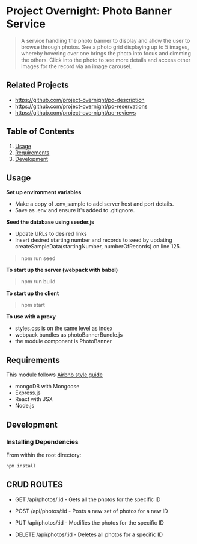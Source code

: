 # Project Overnight: Photo Banner Service

> A service handling the photo banner to display and allow the user to browse through photos. See a photo grid displaying up to 5 images, whereby hovering over one brings the photo into focus and dimming the others. Click into the photo to see more details and access other images for the record via an image carousel.

## Related Projects

  - https://github.com/project-overnight/po-description
  - https://github.com/project-overnight/po-reservations
  - https://github.com/project-overnight/po-reviews

## Table of Contents

1. [Usage](#Usage)
1. [Requirements](#requirements)
1. [Development](#development)

## Usage

**Set up environment variables**
- Make a copy of .env_sample to add server host and port details.
- Save as .env and ensure it's added to .gitignore.

**Seed the database using seeder.js**
- Update URLs to desired links
- Insert desired starting number and records to seed by updating createSampleData(startingNumber, numberOfRecords) on line 125.
> npm run seed

**To start up the server (webpack with babel)**
> npm run build

**To start up the client**
> npm start

**To use with a proxy**
- styles.css is on the same level as index
- webpack bundles as photoBannerBundle.js
- the module component is PhotoBanner

## Requirements
This module follows [Airbnb style guide](https://github.com/airbnb/javascript)

- mongoDB with Mongoose
- Express.js
- React with JSX
- Node.js

## Development

### Installing Dependencies

From within the root directory:

```sh
npm install
```

## CRUD ROUTES

- GET /api/photos/:id - Gets all the photos for the specific ID

- POST /api/photos/:id - Posts a new set of photos for a new ID

- PUT /api/photos/:id - Modifies the photos for the specific ID

- DELETE /api/photos/:id - Deletes all photos for a specific ID
